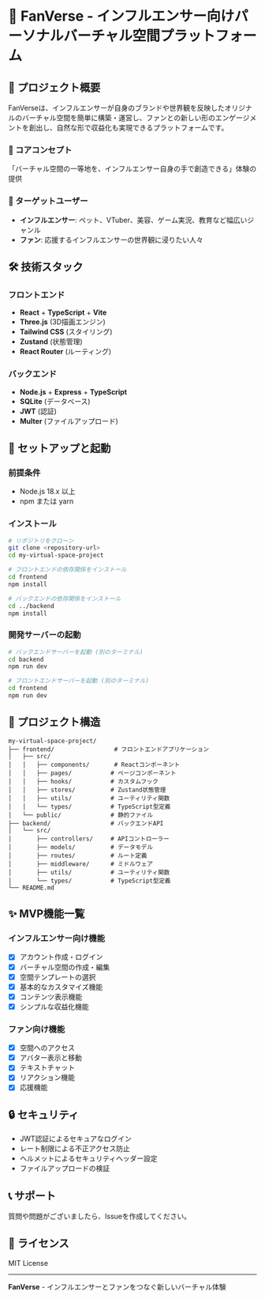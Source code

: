 # 🌟 FanVerse - インフルエンサー向けパーソナルバーチャル空間プラットフォーム

## 📖 プロジェクト概要

FanVerseは、インフルエンサーが自身のブランドや世界観を反映したオリジナルのバーチャル空間を簡単に構築・運営し、ファンとの新しい形のエンゲージメントを創出し、自然な形で収益化も実現できるプラットフォームです。

### 🎯 コアコンセプト
「バーチャル空間の一等地を、インフルエンサー自身の手で創造できる」体験の提供

### 👥 ターゲットユーザー
- **インフルエンサー**: ペット、VTuber、美容、ゲーム実況、教育など幅広いジャンル
- **ファン**: 応援するインフルエンサーの世界観に浸りたい人々

## 🛠️ 技術スタック

### フロントエンド
- **React** + **TypeScript** + **Vite**
- **Three.js** (3D描画エンジン)
- **Tailwind CSS** (スタイリング)
- **Zustand** (状態管理)
- **React Router** (ルーティング)

### バックエンド
- **Node.js** + **Express** + **TypeScript**
- **SQLite** (データベース)
- **JWT** (認証)
- **Multer** (ファイルアップロード)

## 🚀 セットアップと起動

### 前提条件
- Node.js 18.x 以上
- npm または yarn

### インストール

```bash
# リポジトリをクローン
git clone <repository-url>
cd my-virtual-space-project

# フロントエンドの依存関係をインストール
cd frontend
npm install

# バックエンドの依存関係をインストール
cd ../backend
npm install
```

### 開発サーバーの起動

```bash
# バックエンドサーバーを起動 (別のターミナル)
cd backend
npm run dev

# フロントエンドサーバーを起動 (別のターミナル)
cd frontend
npm run dev
```

## 📁 プロジェクト構造

```
my-virtual-space-project/
├── frontend/                 # フロントエンドアプリケーション
│   ├── src/
│   │   ├── components/       # Reactコンポーネント
│   │   ├── pages/           # ページコンポーネント
│   │   ├── hooks/           # カスタムフック
│   │   ├── stores/          # Zustand状態管理
│   │   ├── utils/           # ユーティリティ関数
│   │   └── types/           # TypeScript型定義
│   └── public/              # 静的ファイル
├── backend/                 # バックエンドAPI
│   └── src/
│       ├── controllers/     # APIコントローラー
│       ├── models/          # データモデル
│       ├── routes/          # ルート定義
│       ├── middleware/      # ミドルウェア
│       ├── utils/           # ユーティリティ関数
│       └── types/           # TypeScript型定義
└── README.md
```

## ✨ MVP機能一覧

### インフルエンサー向け機能
- [x] アカウント作成・ログイン
- [x] バーチャル空間の作成・編集
- [x] 空間テンプレートの選択
- [x] 基本的なカスタマイズ機能
- [x] コンテンツ表示機能
- [x] シンプルな収益化機能

### ファン向け機能
- [x] 空間へのアクセス
- [x] アバター表示と移動
- [x] テキストチャット
- [x] リアクション機能
- [x] 応援機能

## 🔒 セキュリティ

- JWT認証によるセキュアなログイン
- レート制限による不正アクセス防止
- ヘルメットによるセキュリティヘッダー設定
- ファイルアップロードの検証

## 📞 サポート

質問や問題がございましたら、Issueを作成してください。

## 📄 ライセンス

MIT License

---

**FanVerse** - インフルエンサーとファンをつなぐ新しいバーチャル体験 